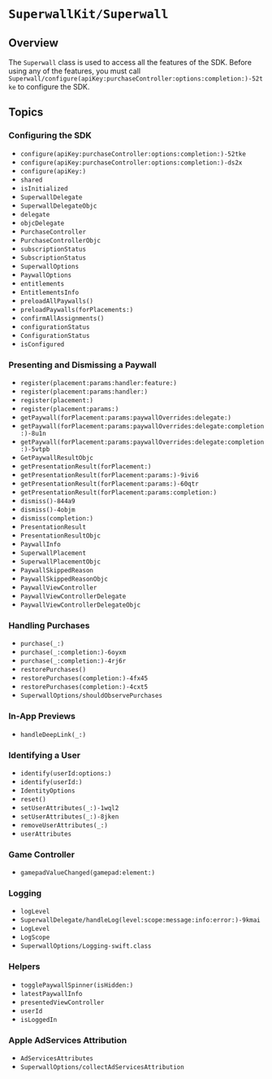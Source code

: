 # `SuperwallKit/Superwall`

## Overview

The `Superwall` class is used to access all the features of the SDK. Before using any of the features, you must call `Superwall/configure(apiKey:purchaseController:options:completion:)-52tke` to configure the SDK.

## Topics

### Configuring the SDK

- `configure(apiKey:purchaseController:options:completion:)-52tke`
- `configure(apiKey:purchaseController:options:completion:)-ds2x`
- `configure(apiKey:)`
- `shared`
- `isInitialized`
- `SuperwallDelegate`
- `SuperwallDelegateObjc`
- `delegate`
- `objcDelegate`
- `PurchaseController`
- `PurchaseControllerObjc`
- `subscriptionStatus`
- `SubscriptionStatus`
- `SuperwallOptions`
- `PaywallOptions`
- `entitlements`
- `EntitlementsInfo`
- `preloadAllPaywalls()`
- `preloadPaywalls(forPlacements:)`
- `confirmAllAssignments()`
- `configurationStatus`
- `ConfigurationStatus`
- `isConfigured`

### Presenting and Dismissing a Paywall

- `register(placement:params:handler:feature:)`
- `register(placement:params:handler:)`
- `register(placement:)`
- `register(placement:params:)`
- `getPaywall(forPlacement:params:paywallOverrides:delegate:)`
- `getPaywall(forPlacement:params:paywallOverrides:delegate:completion:)-8u1n`
- `getPaywall(forPlacement:params:paywallOverrides:delegate:completion:)-5vtpb`
- `GetPaywallResultObjc`
- `getPresentationResult(forPlacement:)`
- `getPresentationResult(forPlacement:params:)-9ivi6`
- `getPresentationResult(forPlacement:params:)-60qtr`
- `getPresentationResult(forPlacement:params:completion:)`
- `dismiss()-844a9`
- `dismiss()-4objm`
- `dismiss(completion:)`
- `PresentationResult`
- `PresentationResultObjc`
- `PaywallInfo`
- `SuperwallPlacement`
- `SuperwallPlacementObjc`
- `PaywallSkippedReason`
- `PaywallSkippedReasonObjc`
- `PaywallViewController`
- `PaywallViewControllerDelegate`
- `PaywallViewControllerDelegateObjc`

### Handling Purchases

- `purchase(_:)`
- `purchase(_:completion:)-6oyxm`
- `purchase(_:completion:)-4rj6r`
- `restorePurchases()`
- `restorePurchases(completion:)-4fx45`
- `restorePurchases(completion:)-4cxt5`
- `SuperwallOptions/shouldObservePurchases`

### In-App Previews

- `handleDeepLink(_:)`

### Identifying a User

- `identify(userId:options:)`
- `identify(userId:)`
- `IdentityOptions`
- `reset()`
- `setUserAttributes(_:)-1wql2`
- `setUserAttributes(_:)-8jken`
- `removeUserAttributes(_:)`
- `userAttributes`

### Game Controller

- `gamepadValueChanged(gamepad:element:)`

### Logging

- `logLevel`
- `SuperwallDelegate/handleLog(level:scope:message:info:error:)-9kmai`
- `LogLevel`
- `LogScope`
- `SuperwallOptions/Logging-swift.class`

### Helpers

- `togglePaywallSpinner(isHidden:)`
- `latestPaywallInfo`
- `presentedViewController`
- `userId`
- `isLoggedIn`

### Apple AdServices Attribution

- `AdServicesAttributes`
- `SuperwallOptions/collectAdServicesAttribution`
